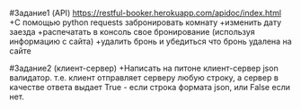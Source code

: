 #Задание1  (API)
https://restful-booker.herokuapp.com/apidoc/index.html
+C помощью python requests забронировать комнату 
+изменить дату заезда 
+распечатать в консоль свое бронирование (используя информацию с сайта) 
+удалить бронь и убедиться что бронь удалена на сайте 

#Задание2 (клиент-сервер) 
+Написать на питоне клиент-сервер json валидатор. т.е. клиент отправляет серверу любую строку, а сервер в качестве ответа выдает True - если строка формата json, или False если нет.
